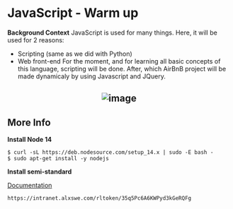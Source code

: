 # JavaScript - Warm up

**Background Context**
JavaScript is used for many things. Here, it will be used for 2 reasons:
- Scripting (same as we did with Python)
- Web front-end
For the moment, and for learning all basic concepts of this language, scripting will be done. After, which AirBnB project will be made dynamicaly by using Javascript and JQuery.
## <p align="center">![image](https://github.com/the1Riddle/alx-higher_level_programming/assets/125451537/fbe05437-4193-49e9-a524-7045ef91f112)</p>

More Info
-------------------------

**Install Node 14**

	$ curl -sL https://deb.nodesource.com/setup_14.x | sudo -E bash -
	$ sudo apt-get install -y nodejs

**Install semi-standard**

[Documentation](https://intranet.alxswe.com/rltoken/35q5Pc6A6KWPyd3kGeRQFg)

	https://intranet.alxswe.com/rltoken/35q5Pc6A6KWPyd3kGeRQFg
